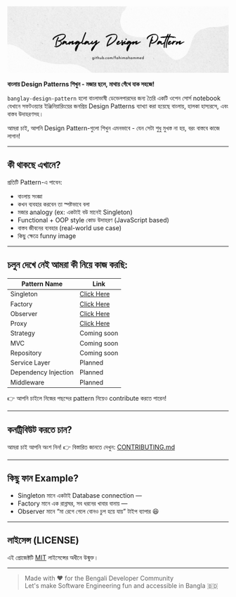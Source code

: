 ![Banglay-Design-Pattern](./assets/banglay-design-pattern.png)

**বাংলায় Design Patterns শিখুন - মজার ছলে, মাথায় গেঁথে যাক সহজে!**

`banglay-design-pattern` হলো বাংলাভাষী ডেভেলপারদের জন্য তৈরি একটি ওপেন সোর্স notebook যেখানে সফটওয়্যার ইঞ্জিনিয়ারিংয়ের জনপ্রিয় Design Patterns ব্যাখ্যা করা হয়েছে বাংলায়, হালকা হাস্যরসে, এবং বাস্তব উদাহরণসহ।

আমরা চাই, আপনি Design Pattern-গুলো শিখুন এমনভাবে - যেন সেটা শুধু মুখস্ত না হয়, বরং বাস্তবে কাজে লাগান!

---

## কী থাকছে এখানে?

প্রতিটি Pattern-এ পাবেন:

- বাংলায় সংজ্ঞা  
- কখন ব্যবহার করবেন তা স্পষ্টভাবে বলা  
- মজার analogy (ex: একটাই বউ মানেই Singleton)  
- Functional + OOP style কোড উদাহরণ (JavaScript based)  
- বাস্তব জীবনের ব্যবহার (real-world use case)  
- কিছু ক্ষেত্রে funny image 

---

## চলুন দেখে নেই আমরা কী নিয়ে কাজ করছি:

| Pattern Name           | Link     |
|------------------------|------------|
| Singleton            | [Click Here](./patterns/singleton.md)   |
| Factory             | [Click Here](./patterns/factory.md) |
| Observer          | [Click Here](./patterns/observer.md) |
| Proxy          | [Click Here](./patterns/proxy.md) |
| Strategy             | Coming soon |
| MVC                 | Coming soon |
| Repository          | Coming soon |
| Service Layer       | Planned    |
| Dependency Injection| Planned    |
| Middleware           | Planned    |

👉 আপনি চাইলে নিজের পছন্দের pattern নিয়েও contribute করতে পারেন! 

---

## কনট্রিবিউট করতে চান?

আমরা চাই আপনি অংশ নিন! 
👉 বিস্তারিত জানতে দেখুন: [CONTRIBUTING.md](./CONTRIBUTING.md)

---

## কিছু ফান Example?

- Singleton মানে একটাই Database connection —  
- Factory মানে এক রান্নাঘর, সব ধরনের খাবার বানায় —  
- Observer মানে “মা রেগে গেলে বোনও চুপ হয়ে যায়” টাইপ ব্যাপার 😆

---

## লাইসেন্স (LICENSE)

এই প্রোজেক্টটি [MIT](./LICENSE) লাইসেন্সের অধীনে উন্মুক্ত।

---

> Made with ❤️ for the Bengali Developer Community  
> Let's make Software Engineering fun and accessible in Bangla 🇧🇩
